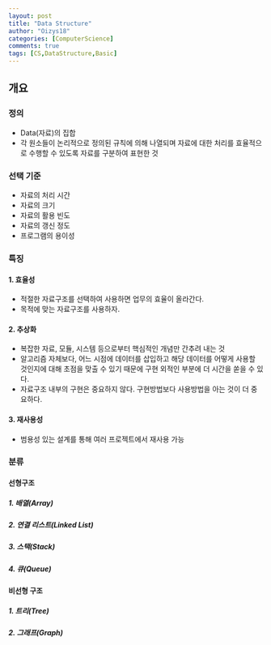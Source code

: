 ```yaml
---
layout: post
title: "Data Structure"
author: "Oizys18"
categories: [ComputerScience]
comments: true
tags: [CS,DataStructure,Basic]
---
```


## 개요

### 정의

- Data(자료)의 집합
- 각 원소들이 논리적으로 정의된 규칙에 의해 나열되며 자료에 대한 처리를 효율적으로 수행할 수 있도록 자료를 구분하여 표현한 것

### 선택 기준

- 자료의 처리 시간
- 자료의 크기
- 자료의 활용 빈도
- 자료의 갱신 정도
- 프로그램의 용이성

### 특징

#### 1. 효율성

- 적절한 자료구조를 선택하여 사용하면 업무의 효율이 올라간다.
- 목적에 맞는 자료구조를 사용하자.

#### 2. 추상화

- 복잡한 자료, 모듈, 시스템 등으로부터 핵심적인 개념만 간추려 내는 것
- 알고리즘 자체보다, 어느 시점에 데이터를 삽입하고 해당 데이터를 어떻게 사용할 것인지에 대해 초점을 맞출 수 있기 때문에 구현 외적인 부분에 더 시간을 쏟을 수 있다.
- 자료구조 내부의 구현은 중요하지 않다. 구현방법보다 사용방법을 아는 것이 더 중요하다.

#### 3. 재사용성

- 범용성 있는 설계를 통해 여러 프로젝트에서 재사용 가능

### 분류

#### 선형구조

##### 1. 배열(Array)

##### 2. 연결 리스트(Linked List)

##### 3. 스택(Stack)

##### 4. 큐(Queue)

#### 비선형 구조

##### 1. 트리(Tree)

##### 2. 그래프(Graph)

